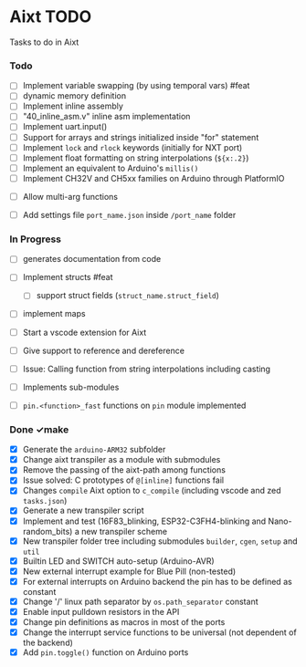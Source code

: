 # Aixt TODO

Tasks to do in Aixt


### Todo

- [ ] Implement variable swapping (by using temporal vars) #feat
- [ ] dynamic memory definition
- [ ] Implement inline assembly
- [ ] "40_inline_asm.v" inline asm implementation
- [ ] Implement uart.input()
- [ ] Support for arrays and strings initialized inside "for" statement
- [ ] Implement `lock` and `rlock` keywords (initially for NXT port)
- [ ] Implement float formatting on string interpolations (`${x:.2}`)
- [ ] Implement an equivalent to Arduino's `millis()`
- [ ] Implement CH32V and CH5xx families on Arduino through PlatformIO
<!-- - [ ] Add a configuration file inside each project folder in order to make it easy to integrate Aixt to and IDE like PlatformIO -->
- [ ] Allow multi-arg functions
- [ ] Add settings file `port_name.json` inside `/port_name` folder


### In Progress

- [ ] generates documentation from code
- [ ] Implement structs #feat
    - [ ] support struct fields (`struct_name.struct_field`)
- [ ] implement maps
- [ ] Start a vscode extension for Aixt
- [ ] Give support to reference and dereference
- [ ] Issue: Calling function from string interpolations including casting
- [ ] Implements sub-modules
- [ ] `pin.<function>_fast` functions on `pin` module implemented


### Done ✓make
- [x] Generate the `arduino-ARM32` subfolder 
- [x] Change aixt transpiler as a module with submodules
- [x] Remove the passing of the aixt-path among functions
- [x] Issue solved: C prototypes of `@[inline]` functions fail
- [x] Changes `compile` Aixt option to `c_compile` (including vscode and zed `tasks.json`) 
- [x] Generate a new transpiler script
- [x] Implement and test (16F83_blinking, ESP32-C3FH4-blinking and Nano-random_bits) a new transpiler scheme
- [x] New transpiler folder tree including submodules `builder`, `cgen`, `setup` and `util`
- [x] Builtin LED and SWITCH auto-setup (Arduino-AVR)
- [x] New external interrupt example for Blue Pill (non-tested) 
- [x] For external interrupts on Arduino backend the pin has to be defined as constant
- [x] Change '/' linux path separator by `os.path_separator` constant
- [x] Enable input pulldown resistors in the API
- [x] Change pin definitions as macros in most of the ports
- [x] Change the interrupt service functions to be universal (not dependent of the backend)
- [x] Add `pin.toggle()` function on Arduino ports

